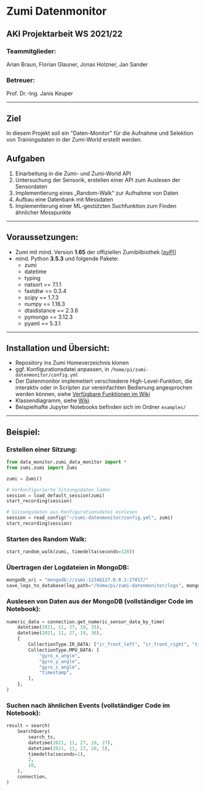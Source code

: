 # **Zumi Datenmonitor**
## **AKI Projektarbeit WS 2021/22**

### **Teammitglieder:**
Arian Braun, Florian Glauner, Jonas Holzner, Jan Sander

### **Betreuer:**
Prof. Dr.-Ing. Janis Keuper

---

## Ziel
In diesem Projekt soll ein "Daten-Monitor" für die Aufnahme und Selektion von Trainingsdaten in der Zumi-World erstellt werden.

## Aufgaben
1. Einarbeitung in die Zumi- und Zumi-World API
2. Untersuchung der Sensorik, erstellen einer API zum Auslesen der Sensordaten  
3. Implementierung eines „Random-Walk“ zur Aufnahme von Daten  
4. Aufbau eine Datenbank mit  Messdaten
5. Implementierung einer ML-gestützten Suchfunktion zum Finden ähnlicher Messpunkte

---

## Voraussetzungen:

- Zumi mit mind. Version **1.65** der offiziellen Zumibilbiothek [[pyPI](https://pypi.org/project/zumi/)]
- mind. Python **3.5.3** und folgende Pakete:
  - zumi
  - datetime
  - typing 
  - natsort == 7.1.1
  - fastdtw == 0.3.4
  - scipy == 1.7.3
  - numpy == 1.16.3
  - dtaidistance == 2.3.6
  - pymongo == 3.12.3
  - pyaml == 5.3.1

---

## Installation und Übersicht:

- Repository ins Zumi Homeverzeichnis klonen
- ggf. Konfigurationsdatei anpassen, in `/home/pi/zumi-datenmonitor/config.yml`
- Der Datenmonitor implemetiert verschiedene High-Level-Funktion, die interaktiv oder in Scripten zur vereinfachten Bedienung angesprochen werden können, siehe [Verfügbare Funktionen im Wiki](../wikis/Verfügbare-Funktionen)
- Klassendiagramm, siehe [Wiki](../../wikis/Klassendiagramm)
- Beispielhafte Jupyter Notebooks befinden sich im Ordner `examples/`

---

## Beispiel:

### Erstellen einer Sitzung:
```python
from data_monitor.zumi_data_monitor import *
from zumi.zumi import Zumi

zumi = Zumi()

# Vorkonfigurierte Sitzungsdaten laden
session = load_default_session(zumi)
start_recording(session)

# Sitzungsdaten aus Konfigurationsdatei einlesen
session = read_config("~/zumi-datenmonitor/config.yml", zumi)
start_recording(session)
```

### Starten des Random Walk:
```python
start_random_walk(zumi, timedelta(seconds=120))
```

### Übertragen der Logdateien in MongoDB:
```python
mongodb_uri = "mongodb://zumi:1234@127.0.0.1:27017/"
save_logs_to_database(log_path="/home/pi/zumi-datenmonitor/logs", mongodb_uri=mongodb_uri)
```

### Auslesen von Daten aus der MongoDB (vollständiger Code im Notebook):
```python
numeric_data = connection.get_numeric_sensor_data_by_time(
    datetime(2021, 11, 27, 19, 35),
    datetime(2021, 11, 27, 19, 36),
    {
        CollectionType.IR_DATA: ["ir_front_left", "ir_front_right", "timestamp"],
        CollectionType.MPU_DATA: [
            "gyro_x_angle",
            "gyro_y_angle",
            "gyro_z_angle",
            "timestamp",
        ],
    },
)
```

### Suchen nach ähnlichen Events (vollständiger Code im Notebook):
```python
result = search(
    SearchQuery(
        search_ts,
        datetime(2021, 11, 27, 19, 27),
        datetime(2021, 11, 27, 20, 5),
        timedelta(seconds=1),
        2,
        10,
    ),
    connection,
)
```
